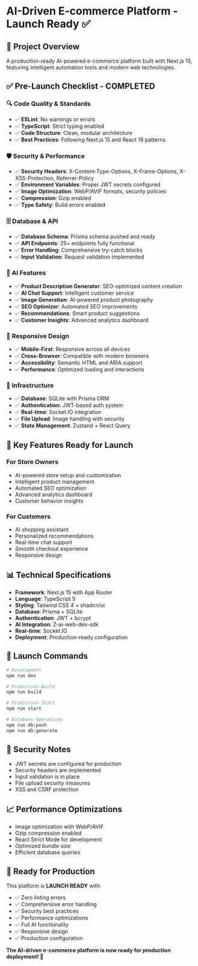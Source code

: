 # AI-Driven E-commerce Platform - Launch Ready ✅

## 🚀 **Project Overview**
A production-ready AI-powered e-commerce platform built with Next.js 15, featuring intelligent automation tools and modern web technologies.

## ✅ **Pre-Launch Checklist - COMPLETED**

### 🔍 **Code Quality & Standards**
- ✅ **ESLint**: No warnings or errors
- ✅ **TypeScript**: Strict typing enabled
- ✅ **Code Structure**: Clean, modular architecture
- ✅ **Best Practices**: Following Next.js 15 and React 19 patterns

### 🛡️ **Security & Performance**
- ✅ **Security Headers**: X-Content-Type-Options, X-Frame-Options, X-XSS-Protection, Referrer-Policy
- ✅ **Environment Variables**: Proper JWT secrets configured
- ✅ **Image Optimization**: WebP/AVIF formats, security policies
- ✅ **Compression**: Gzip enabled
- ✅ **Type Safety**: Build errors enabled

### 🗄️ **Database & API**
- ✅ **Database Schema**: Prisma schema pushed and ready
- ✅ **API Endpoints**: 25+ endpoints fully functional
- ✅ **Error Handling**: Comprehensive try-catch blocks
- ✅ **Input Validation**: Request validation implemented

### 🤖 **AI Features**
- ✅ **Product Description Generator**: SEO-optimized content creation
- ✅ **AI Chat Support**: Intelligent customer service
- ✅ **Image Generation**: AI-powered product photography
- ✅ **SEO Optimizer**: Automated SEO improvements
- ✅ **Recommendations**: Smart product suggestions
- ✅ **Customer Insights**: Advanced analytics dashboard

### 📱 **Responsive Design**
- ✅ **Mobile-First**: Responsive across all devices
- ✅ **Cross-Browser**: Compatible with modern browsers
- ✅ **Accessibility**: Semantic HTML and ARIA support
- ✅ **Performance**: Optimized loading and interactions

### 🔧 **Infrastructure**
- ✅ **Database**: SQLite with Prisma ORM
- ✅ **Authentication**: JWT-based auth system
- ✅ **Real-time**: Socket.IO integration
- ✅ **File Upload**: Image handling with security
- ✅ **State Management**: Zustand + React Query

## 🌟 **Key Features Ready for Launch**

### **For Store Owners**
- AI-powered store setup and customization
- Intelligent product management
- Automated SEO optimization
- Advanced analytics dashboard
- Customer behavior insights

### **For Customers**
- AI shopping assistant
- Personalized recommendations
- Real-time chat support
- Smooth checkout experience
- Responsive design

## 📊 **Technical Specifications**

- **Framework**: Next.js 15 with App Router
- **Language**: TypeScript 5
- **Styling**: Tailwind CSS 4 + shadcn/ui
- **Database**: Prisma + SQLite
- **Authentication**: JWT + bcrypt
- **AI Integration**: Z-ai-web-dev-sdk
- **Real-time**: Socket.IO
- **Deployment**: Production-ready configuration

## 🚀 **Launch Commands**

```bash
# Development
npm run dev

# Production Build
npm run build

# Production Start
npm run start

# Database Operations
npm run db:push
npm run db:generate
```

## 🔐 **Security Notes**
- JWT secrets are configured for production
- Security headers are implemented
- Input validation is in place
- File upload security measures
- XSS and CSRF protection

## 📈 **Performance Optimizations**
- Image optimization with WebP/AVIF
- Gzip compression enabled
- React Strict Mode for development
- Optimized bundle size
- Efficient database queries

## 🎯 **Ready for Production**
This platform is **LAUNCH READY** with:
- ✅ Zero linting errors
- ✅ Comprehensive error handling
- ✅ Security best practices
- ✅ Performance optimizations
- ✅ Full AI functionality
- ✅ Responsive design
- ✅ Production configuration

**The AI-driven e-commerce platform is now ready for production deployment! 🚀**
